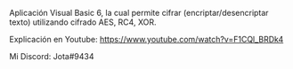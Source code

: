 Aplicación Visual Basic 6, la cual permite cifrar (encriptar/desencriptar texto) utilizando cifrado AES, RC4, XOR.

Explicación en Youtube: https://www.youtube.com/watch?v=F1CQl_BRDk4

Mi Discord:
Jota#9434
